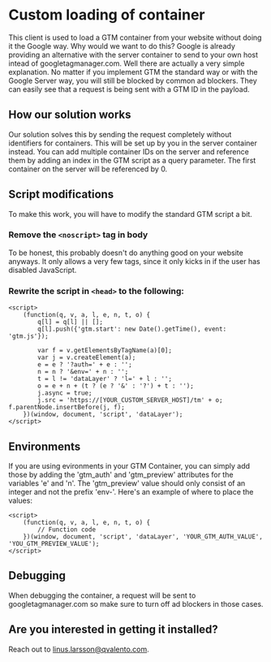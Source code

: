 # Custom loading of container
This client is used to load a GTM container from your website without doing it the Google way. Why would we want to do this? Google is already providing an alternative with the server container to send to your own host intead of googletagmanager.com. Well there are actually a very simple explanation. No matter if you implement GTM the standard way or with the Google Server way, you will still be blocked by common ad blockers. They can easily see that a request is being sent with a GTM ID in the payload. 

## How our solution works
Our solution solves this by sending the request completely without identifiers for containers. This will be set up by you in the server container instead. You can add multiple container IDs on the server and reference them by adding an index in the GTM script as a query parameter. The first container on the server will be referenced by 0. 

## Script modifications
To make this work, you will have to modify the standard GTM script a bit. 

### Remove the `<noscript>` tag in body
To be honest, this probably doesn't do anything good on your website anyways. It only allows a very few tags, since it only kicks in if the user has disabled JavaScript.

### Rewrite the script in `<head>` to the following:
```
<script>
    (function(q, v, a, l, e, n, t, o) {
        q[l] = q[l] || [];
        q[l].push({'gtm.start': new Date().getTime(), event: 'gtm.js'});

        var f = v.getElementsByTagName(a)[0];
        var j = v.createElement(a);
        e = e ? '?auth=' + e : '';
        n = n ? '&env=' + n : '';
        t = l != 'dataLayer' ? 'l=' + l : '';
        o = e + n + (t ? (e ? '&' : '?') + t : '');
        j.async = true;
        j.src = 'https://[YOUR_CUSTOM_SERVER_HOST]/tm' + o; f.parentNode.insertBefore(j, f);
    })(window, document, 'script', 'dataLayer');
</script>
```

## Environments
If you are using evironments in your GTM Container, you can simply add those by adding the 'gtm_auth' and 'gtm_preview' attributes for the variables 'e' and 'n'. The 'gtm_preview' value should only consist of an integer and not the prefix 'env-'. Here's an example of where to place the values:
```
<script>
    (function(q, v, a, l, e, n, t, o) {
        // Function code
    })(window, document, 'script', 'dataLayer', 'YOUR_GTM_AUTH_VALUE', 'YOU_GTM_PREVIEW_VALUE');
</script>
```

  
## Debugging
When debugging the container, a request will be sent to googletagmanager.com so make sure to turn off ad blockers in those cases.

## Are you interested in getting it installed?
Reach out to linus.larsson@qvalento.com. 
